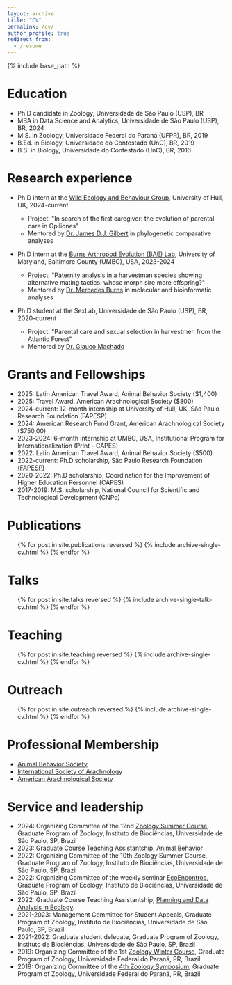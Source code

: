 ```yaml
---
layout: archive
title: "CV"
permalink: /cv/
author_profile: true
redirect_from:
  - /resume
---
```


{% include base_path %}

Education
======
* Ph.D candidate in Zoology, Universidade de São Paulo (USP), BR
* MBA in Data Science and Analytics, Universidade de São Paulo (USP), BR, 2024
* M.S. in Zoology, Universidade Federal do Paraná (UFPR), BR, 2019
* B.Ed. in Biology, Universidade do Contestado (UnC), BR, 2019
* B.S. in Biology, Universidade do Contestado (UnC), BR, 2016

Research experience
======
* Ph.D intern at the [Wild Ecology and Behaviour Group](https://wildecolhull.netlify.app/), University of Hull, UK, 2024-current
  * Project: "In search of the first caregiver: the evolution of parental care in Opiliones"
  * Mentored by [Dr. James D.J. Gilbert](https://scholar.google.com/citations?hl=en&user=FfSty4EAAAAJ) in phylogenetic comparative analyses

* Ph.D intern at the [Burns Arthropod Evolution (BAE) Lab](https://burnslab.umbc.edu/), University of Maryland, Baltimore County (UMBC), USA, 2023-2024
  * Project: "Paternity analysis in a harvestman species showing alternative mating tactics: whose morph sire more offspring?"
  * Mentored by [Dr. Mercedes Burns](https://scholar.google.com/citations?user=cTGdXOwAAAAJ&hl=en) in molecular and bioinformatic analyses

* Ph.D student at the SexLab, Universidade de São Paulo (USP), BR, 2020-current
  * Project: "Parental care and sexual selection in harvestmen from the Atlantic Forest"
  * Mentored by [Dr. Glauco Machado](https://scholar.google.com/citations?hl=en&user=FMfUMyMAAAAJ&view_op=list_works&sortby=pubdate)
  
Grants and Fellowships
======
* 2025: Latin American Travel Award, Animal Behavior Society ($1,400)
* 2025: Travel Award, American Arachnological Society ($800)
* 2024-current: 12-month internship at University of Hull, UK, São Paulo Research Foundation (FAPESP)
* 2024: American Research Fund Grant, American Arachnological Society ($750,00)
* 2023-2024: 6-month internship at UMBC, USA, Institutional Program for Internationalization (PrInt - CAPES)
* 2022: Latin American Travel Award, Animal Behavior Society ($500)
* 2022-current: Ph.D scholarship, São Paulo Research Foundation [(FAPESP)](https://bv.fapesp.br/pt/pesquisador/721096/lais-aline-grossel/)
* 2020-2022: Ph.D scholarship, Coordination for the Improvement of Higher Education Personnel (CAPES)
* 2017-2019: M.S. scholarship, National Council for Scientific and Technological Development (CNPq)

Publications
======
  <ul>{% for post in site.publications reversed %}
    {% include archive-single-cv.html %}
  {% endfor %}</ul>
  
Talks
======
  <ul>{% for post in site.talks reversed %}
    {% include archive-single-talk-cv.html  %}
  {% endfor %}</ul>
  
Teaching
======
  <ul>{% for post in site.teaching reversed %}
    {% include archive-single-cv.html %}
  {% endfor %}</ul>

Outreach
======
  <ul>{% for post in site.outreach reversed %}
    {% include archive-single-cv.html %}
  {% endfor %}</ul>

Professional Membership
======
* [Animal Behavior Society](https://www.animalbehaviorsociety.org/web/index.php)
* [International Society of Arachnology](https://arachnology.org/)
* [American Arachnological Society](https://www.americanarachnology.org/home/)
  
Service and leadership
======
* 2024: Organizing Committee of the 12nd [Zoology Summer Course](https://sites.google.com/site/cursodeveraoemzoologia/), Graduate Program of Zoology, Instituto de Biociências, Universidade de São Paulo, SP, Brazil
* 2023: Graduate Course Teaching Assistantship, Animal Behavior
* 2022: Organizing Committee of the 10th Zoology Summer Course, Graduate Program of Zoology, Instituto de Biociências, Universidade de São Paulo, SP, Brazil
* 2022: Organizing Committee of the weekly seminar [EcoEncontros](https://ecoencontros.ib.usp.br/), Graduate Program of Ecology, Instituto de Biociências, Universidade de São Paulo, SP, Brazil
* 2022: Graduate Course Teaching Assistantship, [Planning and Data Analysis in Ecology](http://labtrop.ib.usp.br/doku.php?id=cursos:planeco:start).
* 2021-2023: Management Committee for Student Appeals, Graduate Program of Zoology, Instituto de Biociências, Universidade de São Paulo, SP, Brazil
* 2021-2022: Graduate student delegate, Graduate Program of Zoology, Instituto de Biociências, Universidade de São Paulo, SP, Brazil
* 2019: Organizing Committee of the 1st [Zoology Winter Course](https://doity.com.br/cizooufpr), Graduate Program of Zoology, Universidade Federal do Paraná, PR, Brazil
* 2018: Organizing Committee of the [4th Zoology Symposium](https://bio.ufpr.br/blog/noticias/ppg-zoologia-promove-intercambio-cientifico-em-simposio/), Graduate Program of Zoology, Universidade Federal do Paraná, PR, Brazil
